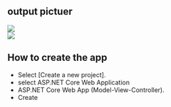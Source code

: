 ## output pictuer 

<img src = "https://c.top4top.io/p_1969gr9971.png">
</br>

<img src = "https://e.top4top.io/p_19690b5fg2.png" >

## How to create the app 

- Select [Create a new project].
- select ASP.NET Core Web Application
- ASP.NET Core Web App (Model-View-Controller).
- Create
